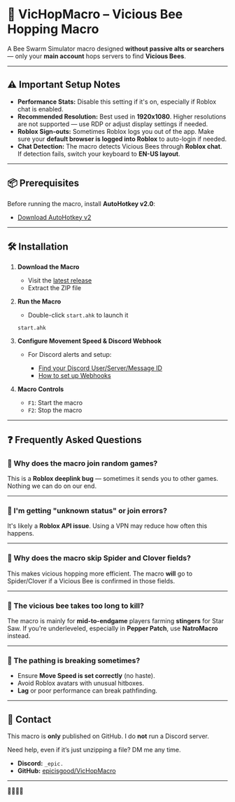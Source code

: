 

# :bee: VicHopMacro – Vicious Bee Hopping Macro

A Bee Swarm Simulator macro designed **without passive alts or searchers** — only your **main account** hops servers to find **Vicious Bees**.

---

## :warning: Important Setup Notes

* **Performance Stats:** Disable this setting if it's on, especially if Roblox chat is enabled.
* **Recommended Resolution:** Best used in **1920x1080**. Higher resolutions are not supported — use RDP or adjust display settings if needed.
* **Roblox Sign-outs:** Sometimes Roblox logs you out of the app. Make sure your **default browser is logged into Roblox** to auto-login if needed.
* **Chat Detection:** The macro detects Vicious Bees through **Roblox chat**. If detection fails, switch your keyboard to **EN-US layout**.

---

## :package: Prerequisites

Before running the macro, install **AutoHotkey v2.0**:

* [Download AutoHotkey v2](https://www.autohotkey.com/download/ahk-v2.exe)

---

## 🛠️ Installation

1. **Download the Macro**

   * Visit the [latest release](https://github.com/epicisgood/VicHopMacro/releases/latest)
   * Extract the ZIP file

2. **Run the Macro**

   * Double-click `start.ahk` to launch it

   ```ahk
   start.ahk
   ```

3. **Configure Movement Speed & Discord Webhook**

   * For Discord alerts and setup:

     * [Find your Discord User/Server/Message ID](https://support.discord.com/hc/en-us/articles/206346498-Where-can-I-find-my-User-Server-Message-ID#h_01HRSTXPS5H5D7JBY2QKKPVKNA)
     * [How to set up Webhooks](https://support.discord.com/hc/en-us/articles/228383668-Intro-to-Webhooks)

4. **Macro Controls**

   * `F1`: Start the macro
   * `F2`: Stop the macro

---

## :question: Frequently Asked Questions

### :thought_balloon: Why does the macro join random games?

This is a **Roblox deeplink bug** — sometimes it sends you to other games. Nothing we can do on our end.

---

### :thought_balloon: I'm getting "unknown status" or join errors?

It's likely a **Roblox API issue**. Using a VPN may reduce how often this happens.

---

### :thought_balloon: Why does the macro skip Spider and Clover fields?

This makes vicious hopping more efficient. The macro **will** go to Spider/Clover if a Vicious Bee is confirmed in those fields.

---

### :thought_balloon: The vicious bee takes too long to kill?

The macro is mainly for **mid-to-endgame** players farming **stingers** for Star Saw. If you're underleveled, especially in **Pepper Patch**, use **NatroMacro** instead.

---

### :thought_balloon: The pathing is breaking sometimes?

* Ensure **Move Speed is set correctly** (no haste).
* Avoid Roblox avatars with unusual hitboxes.
* **Lag** or poor performance can break pathfinding.

---

## :speech_balloon: Contact

This macro is **only** published on GitHub. I do **not** run a Discord server.

Need help, even if it’s just unzipping a file? DM me any time.

* **Discord:** `_epic.`
* **GitHub:** [epicisgood/VicHopMacro](https://github.com/epicisgood/VicHopMacro)

---

🤑💵💸🐶

